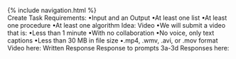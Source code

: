 {% include navigation.html %}  
Create Task
Requirements:
•Input and an Output
•At least one list
•At least one procedure
•At least one algorithm
Idea:
Video
•We will submit a video that is:
•Less than 1 minute
•With no collaboration
•No voice, only text captions
•Less than 30 MB in file size
•.mp4, .wmv, .avi, or .mov format
Video here:
Written Response
Response to prompts 3a-3d
Responses here:
